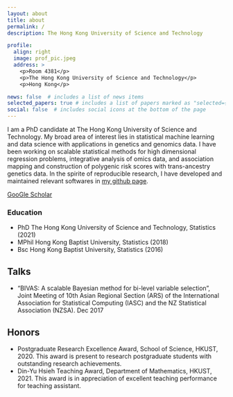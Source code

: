 ```yaml
---
layout: about
title: about
permalink: /
description: The Hong Kong University of Science and Technology

profile:
  align: right
  image: prof_pic.jpeg
  address: >
    <p>Room 4381</p>
    <p>The Hong Kong University of Science and Technology</p>
    <p>Hong Kong</p>

news: false  # includes a list of news items
selected_papers: true # includes a list of papers marked as "selected={true}"
social: false  # includes social icons at the bottom of the page
---
```


I am a PhD candidate at The Hong Kong University of Science and Technology. My broad area of interest lies in statistical machine learning and data science with applications in genetics and genomics data. I have been working on scalable statistical methods for high dimensional regression problems, integrative analysis of omics data, and association mapping and construction of polygenic risk scores with trans-ancestry genetics data. In the spirite of reproducible research, I have developed and maintained relevant softwares in [my github page](https://github.com/mxcai).

[GooGle Scholar](https://scholar.google.com/citations?user=8RH6-hkAAAAJ&hl=zh-CN)

### Education

- PhD The Hong Kong University of Science and Technology, Statistics (2021)
- MPhil Hong Kong Baptist University, Statistics (2018)
- Bsc Hong Kong Baptist University, Statistics (2016)

## Talks

- “BIVAS: A scalable Bayesian method for bi-level variable selection”, Joint Meeting of 10th Asian Regional Section (ARS) of the International Association for Statistical Computing (IASC) and the NZ Statistical Association (NZSA). Dec 2017


## Honors

- Postgraduate Research Excellence Award, School of Science, HKUST, 2020. This award is present to research postgraduate students with outstanding research achievements.
- Din-Yu Hsieh Teaching Award, Department of Mathematics, HKUST, 2021. This award is in appreciation of excellent teaching performance for teaching assistant.

<!-- Put your address / P.O. box / other info right below your picture. You can also disable any these elements by editing `profile` property of the YAML header of your `_pages/about.md`. Edit `_bibliography/papers.bib` and Jekyll will render your [publications page](/al-folio/publications/) automatically. -->

<!-- Link to your social media connections, too. This theme is set up to use [Font Awesome icons](http://fortawesome.github.io/Font-Awesome/) and [Academicons](https://jpswalsh.github.io/academicons/), like the ones below. Add your Facebook, Twitter, LinkedIn, Google Scholar, or just disable all of them. -->

